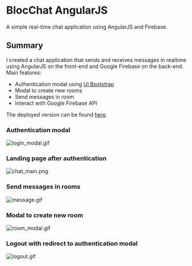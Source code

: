 # BlocChat AngularJS
A simple real-time chat application using AngularJS and Firebase.

## Summary

I created a chat application that sends and receives messages in realtime using AngularJS on the front-end and Google Firebase on the back-end. Main features:

- Authentication modal using [UI Bootstrap](http://angular-ui.github.io/bootstrap)
- Modal to create new rooms
- Send messages in room
- Interact with Google Firebase API

The deployed version can be found [here](https://realtime-chat.netlify.com).<br>

### Authentication modal
![login_modal.gif](https://s14.postimg.org/hl87yoehd/login_modal.gif "Authentication modal")

### Landing page after authentication
![chat_main.png](https://s15.postimg.org/b0dymzhyj/chat_main.png "landing page")

### Send messages in rooms
![message.gif](https://s10.postimg.org/lfgtt5i3t/message.gif "Send messages")

### Modal to create new room
![room_modal.gif](https://s15.postimg.org/80mxmoxyj/room_modal.gif "Create room modal")

### Logout with redirect to authentication modal
![logout.gif](https://s2.postimg.org/dxxe39c21/logout.gif "Logout")

